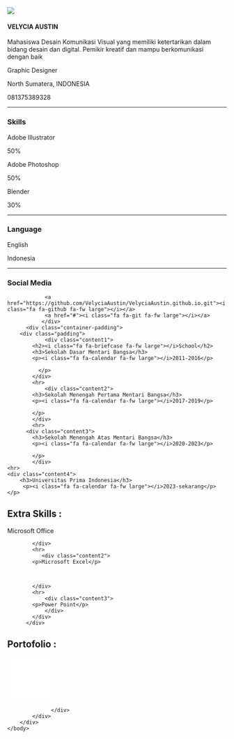 <!DOCTYPE html>
<html>
<link rel="stylesheet" href="https://cdnjs.cloudflare.com/ajax/libs/font-awesome/4.7.0/css/font-awesome.min.css">	<head>
<body>
  <!-- Container -->
        <div class="container">
            <div id="colspan">
                <img src="IMG-20230829-WA0156.jpg">
                <h4>VELYCIA AUSTIN</h4>
                <p>Mahasiswa Desain Komunikasi Visual yang memiliki ketertarikan dalam bidang desain dan digital. Pemikir kreatif dan mampu berkomunikasi dengan baik</p>
                <p><i class="fa fa-briefcase fa-fw large"></i>Graphic Designer</p>
              <p><i class="fa fa-home fa-fw large"></i>North Sumatera, INDONESIA</p>
                <p><i class="fa fa-phone fa-fw large"></i>081375389328</p>
                <hr>
                <h3><i class="fa fa-linux fa-fw large"></i>Skills</h3>
                <p>Adobe Illustrator</p>
                <div class="load">
                    <div class="progress" style="width:50%">50%</div>
                </div>
                <p>Adobe Photoshop</p>
              <div class="load2">
                    <div class="progress2" style="width:50%">50%</div>
                </div>
                <p>Blender</p>
                <div class="load3">
                <div class="progress3" style="width:30%">30%</div>
            </div>
                </div>
                <hr>
                <h3><i class="fa fa-language fa-fw large"></i>Language</h3>
                <p>English</p>
                <p>Indonesia</p>
                <hr>
                <h3><i class="fa fa-globe fa-fw large"></i>Social Media</h3>
                         <a href="https://www.facebook.com/velycia.austin"><i class="fa fa-facebook fa-fw large"></i></a>
                <a href="https://www.instagram.com/vely_ciaaustin/?hl=id"><i class="fa fa-instagram fa-fw large"></i></a>
                
                <a href="https://github.com/VelyciaAustin/VelyciaAustin.github.io.git"><i class="fa fa-github fa-fw large"></i></a>
                <a href="#"><i class="fa fa-git fa-fw large"></i></a>
               </div>
          <div class="container-padding">
        <div class="padding">
                <div class="content1">
            <h2><i class="fa fa-briefcase fa-fw large"></i>School</h2>
            <h3>Sekolah Dasar Mentari Bangsa</h3>
            <p><i class="fa fa-calendar fa-fw large"></i>2011-2016</p>
            
              </p>
            </div>
            <hr>
                <div class="content2">
            <h3>Sekolah Menengah Pertama Mentari Bangsa</h3>
            <p><i class="fa fa-calendar fa-fw large"></i>2017-2019</p>
            
            </p>
            </div>
            <hr>
          <div class="content3"> 
            <h3>Sekolah Menengah Atas Mentari Bangsa</h3>
            <p><i class="fa fa-calendar fa-fw large"></i>2020-2023</p>
            
            </p>
            </div>
    <hr>
    <div class="content4">
        <h3>Universitas Prima Indonesia</h3>
         <p><i class="fa fa-calendar fa-fw large"></i>2023-sekarang</p>
    </p>
</div>
            </div>
            </div>
          <div class="padding-bottom">
            <div class="bottom">
                 <div class="content1">
            <h2><i class="fa fa-briefcase fa-fw large"></i>Extra Skills :</h2>
            <p>Microsoft Office</p>
            
            </div>
            <hr>
               <div class="content2">
            <p>Microsoft Excel</p>
            
 
           
            </div>
            <hr>
                <div class="content3"> 
            <p>Power Point</p>
                </div>
            </div>
          </div>
 <div class="padding-bottom">
            <div class="bottom">
                 <div class="content1">
            <h2><i class="fa fa-briefcase fa-fw large"></i>Portofolio :</h2>
                     <embed type="application/pdf" src="Branding.pdf" width="100" height="100"></embed>
            
                  </div>
            </div>
        </div>
    </body>
</html>
